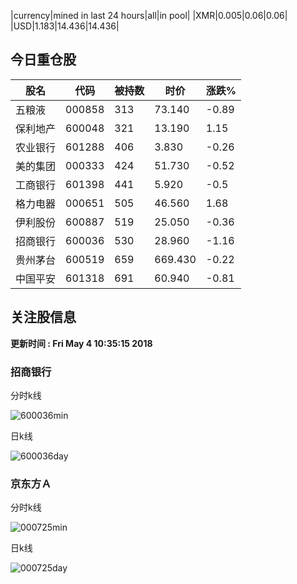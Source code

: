 |currency|mined in last 24 hours|all|in pool|
|XMR|0.005|0.06|0.06|
|USD|1.183|14.436|14.436|

## 今日重仓股 

|股名|代码|被持数|时价|涨跌%|
|---|---|---|---|---|
|五粮液|000858|313|73.140|-0.89|
|保利地产|600048|321|13.190|1.15|
|农业银行|601288|406|3.830|-0.26|
|美的集团|000333|424|51.730|-0.52|
|工商银行|601398|441|5.920|-0.5|
|格力电器|000651|505|46.560|1.68|
|伊利股份|600887|519|25.050|-0.36|
|招商银行|600036|530|28.960|-1.16|
|贵州茅台|600519|659|669.430|-0.22|
|中国平安|601318|691|60.940|-0.81|

## 关注股信息
**更新时间 : Fri May  4 10:35:15 2018**
### 招商银行 
分时k线

![600036min](http://image.sinajs.cn/newchart/min/n/sh600036.gif)

日k线

![600036day](http://image.sinajs.cn/newchart/daily/n/sh600036.gif)

### 京东方Ａ 
分时k线

![000725min](http://image.sinajs.cn/newchart/min/n/sz000725.gif)

日k线

![000725day](http://image.sinajs.cn/newchart/daily/n/sz000725.gif)
